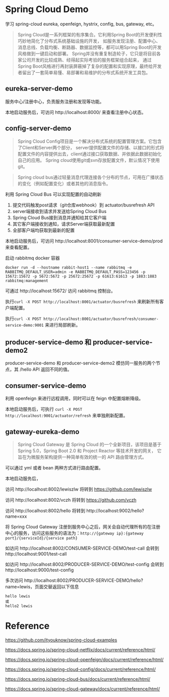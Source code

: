 # Spring Cloud Demo
学习 spring-cloud eureka, openfeign, hystrix, config, bus, gateway, etc。

> Spring Cloud是一系列框架的有序集合。它利用Spring Boot的开发便利性巧妙地简化了分布式系统基础设施的开发，
> 如服务发现注册、配置中心、消息总线、负载均衡、断路器、数据监控等，都可以用Spring Boot的开发风格做到一键启动和部署。
> Spring并没有重复制造轮子，它只是将目前各家公司开发的比较成熟、经得起实际考验的服务框架组合起来，
> 通过Spring Boot风格进行再封装屏蔽掉了复杂的配置和实现原理，最终给开发者留出了一套简单易懂、易部署和易维护的分布式系统开发工具包。

## eureka-server-demo
服务中心/注册中心，负责服务注册和发现等功能。

本地启动服务后，可访问 http://localhost:8000/ 来查看注册中心状态。

## config-server-demo
> Spring Cloud Config项目是一个解决分布式系统的配置管理方案。它包含了Client和Server两个部分，
> server提供配置文件的存储、以接口的形式将配置文件的内容提供出去，client通过接口获取数据、并依据此数据初始化自己的应用。
> Spring cloud使用git或svn存放配置文件，默认情况下使用git。

> Spring cloud bus通过轻量消息代理连接各个分布的节点，可用在广播状态的变化（例如配置变化）或者其他的消息指令。

利用 Spring Cloud Bus 可以实现配置的自动刷新
1. 提交代码触发post请求（git仓库webhook）到 actuator/busrefresh API
2. server端接收到请求并发送给Spring Cloud Bus
3. Spring Cloud Bus接到消息并通知给其它客户端
4. 其它客户端接收到通知，请求Server端获取最新配置
5. 全部客户端均获取到最新的配置

本地启动服务后，可访问 http://localhost:8001/consumer-service-demo/prod 来查看配置。

启动 rabbitmq docker 容器

`docker run -d --hostname rabbit-host1 --name rabbitmq -e RABBITMQ_DEFAULT_USER=admin -e RABBITMQ_DEFAULT_PASS=123456 -p 15672:15672 -p 5672:5672 -p 25672:25672 -p 61613:61613 -p 1883:1883 rabbitmq:management`

可通过 http://localhost:15672/ 访问 rabbitmq 控制台。

执行`curl -X POST http://localhost:8001/actuator/busrefresh` 来刷新所有客户端配置。

执行`curl -X POST http://localhost:8001/actuator/busrefresh/consumer-service-demo:9001` 来进行局部刷新。

## producer-service-demo 和 producer-service-demo2
producer-service-demo 和 producer-service-demo2 模仿同一服务的两个节点，其 /hello API 返回不同的值。

## consumer-service-demo
利用 openfeign 来进行远程调用，同时可以在 feign 中配置熔断降级。

本地启动服务后，可执行 `curl -X POST http://localhost:9001/actuator/refresh` 来单独刷新配置。

## gateway-eureka-demo
> Spring Cloud Gateway 是 Spring Cloud 的一个全新项目，该项目是基于 Spring 5.0，Spring Boot 2.0 和
> Project Reactor 等技术开发的网关， 它旨在为微服务架构提供一种简单有效的统一的 API 路由管理方式。

可以通过 yml 或者 bean 两种方式进行路由配置。

本地启动服务后，

访问 http://localhost:8002/lewiszlw 将转到 https://github.com/lewiszlw

访问 http://localhost:8002/vczh 将转到 https://github.com/vczh

访问 http://localhost:8002/hello 将转到 http://localhost:9002/hello?name=xxx

将 Spring Cloud Gateway 注册到服务中心之后，网关会自动代理所有的在注册中心的服务，访问这些服务的语法为：`http://{gateway ip}:{gateway port}/{serviceId}/{service path}`

如访问 http://localhost:8002/CONSUMER-SERVICE-DEMO/test-call 会转到 http://localhost:9001/test-call

如访问 http://localhost:8002/PRODUCER-SERVICE-DEMO/test-config 会转到 http://localhost:9000/test-config

多次访问 http://localhost:8002/PRODUCER-SERVICE-DEMO/hello?name=lewis，页面交替返回以下信息
```
hello lewis
或
hello2 lewis
```

# Reference
https://github.com/ityouknow/spring-cloud-examples

https://docs.spring.io/spring-cloud-netflix/docs/current/reference/html/

https://docs.spring.io/spring-cloud-openfeign/docs/current/reference/html/

https://docs.spring.io/spring-cloud-config/docs/current/reference/html/

https://docs.spring.io/spring-cloud-bus/docs/current/reference/html/

https://docs.spring.io/spring-cloud-gateway/docs/current/reference/html/